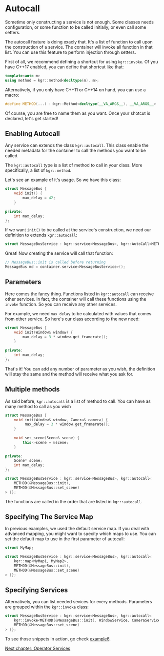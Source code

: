 Autocall
========

Sometime only constructing a service is not enough. Some classes needs configuration, or some function to be called initially, or even call some setters.

The autocall feature is doing exacly that. It's a list of function to call upon the construction of a service.
The container will invoke all function in that list. You can use this feature to perform injection through setters.


First of all, we recommend defining a shortcut for using `kgr::invoke`. Of you have C++17 enabled, you can define that shortcut like that:
```c++
template<auto m>
using method = kgr::method<decltype(m), m>;
```

Alternatively, if you only have C++11 or C++14 on hand, you can use a macro:
```c++
#define METHOD(...) ::kgr::Method<decltype(__VA_ARGS__), __VA_ARGS__>
```

Of course, you are free to name them as you want.
Once your shotcut is declared, let's get started!

## Enabling Autocall

Any service can extends the class `kgr::autocall`. This class enable the needed metadata for the container to call the methods you want to be called.

The `kgr::autocall` type is a list of method to call in your class. More specifically, a list of `kgr::method`.

Let's see an example of it's usage. So we have this class:

```c++
struct MessageBus {
    void init() {
        max_delay = 42;
    }
    
private:
    int max_delay;
};
```
    
If we want `init()` to be called at the service's construction, we need our definition to extends `kgr::autocall`:

```c++
struct MessageBusService : kgr::service<MessageBus>, kgr::AutoCall<METHOD(&MessageBus::init)> {};
```

Great! Now creating the service will call that function:

```c++
// MessageBus::init is called before returning
MessageBus md = container.service<MessageBusService>();
```

## Parameters

Here comes the fancy thing. Functions listed in `kgr::autocall` can receive other services.
In fact, the container will call these functions using the `invoke` function. So you can receive any other services.

For example, we need `max_delay` to be calculated with values that comes from other service.
So here's our class according to the new need:

```c++
struct MessageBus {
    void init(Window& window) {
        max_delay = 3 * window.get_framerate();
    }
    
private:
    int max_delay;
};
```

That's it! You can add any number of parameter as you wish, the definition will stay the same and the method will receive what you ask for.

## Multiple methods

As said before, `kgr::autocall` is a list of method to call. You can have as many method to call as you wish
```c++
struct MessageBus {
    void init(Window& window, Camera& camera) {
         max_delay = 3 * window.get_framerate();
    }
    
    void set_scene(Scene& scene) {
        this->scene = &scene;
    }
    
private:
    Scene* scene;
    int max_delay;
};

struct MessageBusService : kgr::service<MessageBus>, kgr::autocall<
    METHOD(&MessageBus::init),
    METHOD(&MessageBus::set_scene)
> {};
```

The functions are called in the order that are listed in `kgr::autocall`.

## Specifying The Service Map

In previous examples, we used the default service map. If you deal with advanced mapping, you might want to specity which maps to use.
You can set the default map to use in the first parameter of autocall:

```c++
struct MyMap;

struct MessageBusService : kgr::service<MessageBus>, kgr::autocall<
    kgr::map<MyMap1, MyMap2>,
    METHOD(&MessageBus::init),
    METHOD(&MessageBus::set_scene)
> {};
```

## Specifying Services

Alternatively, you can list needed sevices for every methods. Parameters are grouped within the `kgr::invoke` class:

```c++
struct MessageBusService : kgr::service<MessageBus>, kgr::autocall<
    kgr::invoke<METHOD(&MessageBus::init), WindowService, CameraService>,
    METHOD(&MessageBus::set_scene)
> {};
```

To see those snippets in action, go check [example6](../examples/example6/example6.cpp).

[Next chapter: Operator Services](section07_operator.md)
